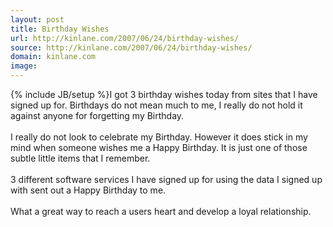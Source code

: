 ```yaml
---
layout: post
title: Birthday Wishes
url: http://kinlane.com/2007/06/24/birthday-wishes/
source: http://kinlane.com/2007/06/24/birthday-wishes/
domain: kinlane.com
image: 
---
```

{% include JB/setup %}I got 3 birthday wishes today from sites that I have signed up for.  Birthdays do not mean much to me, I really do not hold it against anyone for forgetting my Birthday.<br /><br />I really do not look to celebrate my Birthday.  However it does stick in my mind when someone wishes me a Happy Birthday.  It is just one of those subtle little items that I remember.<br /><br />3 different software services I have signed up for using the data I signed up with sent out a Happy Birthday to me.<br /><br />What a great way to reach a users heart and develop a loyal relationship.
